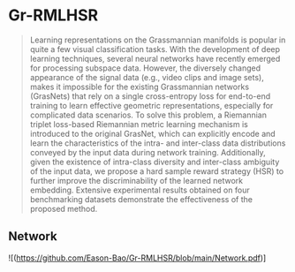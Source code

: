 # Gr-RMLHSR

> Learning representations on the Grassmannian manifolds is popular in quite a few visual classification tasks. With the development of deep learning techniques, several neural networks have recently emerged for processing subspace data. However,  the diversely changed appearance of the signal data (e.g., video clips and image sets),  makes it impossible for the existing Grassmannian networks (GrasNets) that rely on a single cross-entropy loss for end-to-end training to learn effective geometric representations, especially for complicated data scenarios. To solve this problem, a Riemannian triplet loss-based Riemannian metric learning mechanism is introduced to the original GrasNet, which can explicitly encode and learn the characteristics of the intra- and inter-class data distributions conveyed by the input data during network training. Additionally, given the existence of intra-class diversity and inter-class ambiguity of the input data, we propose a hard sample reward strategy (HSR) to further improve the discriminability of the learned network embedding. Extensive experimental results obtained on four benchmarking datasets demonstrate the effectiveness of the proposed method.
## Network

![(https://github.com/Eason-Bao/Gr-RMLHSR/blob/main/Network.pdf)]
